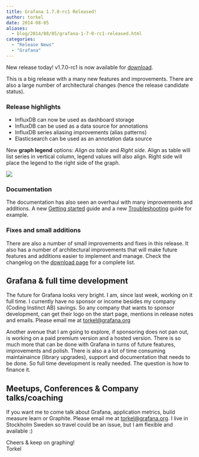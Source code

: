 ```yaml
---
title: Grafana 1.7.0-rc1 Released!
author: torkel
date: 2014-08-05
aliases:
  - blog/2014/08/05/grafana-1-7-0-rc1-released.html
categories:
  - "Release News"
  - "Grafana"
---
```


New release today! v1.7.0-rc1 is now available for [download](https://grafana.com/get).

This is a big release with a many new features and improvements. There are also a large number
of architectural changes (hence the release candidate status).

### Release highlights

- InfluxDB can now be used as dashboard storage
- InfluxDB can be used as a data source for annotations
- InfluxDB series aliasing improvements (alias patterns)
- Elasticsearch can be used as an annotation data source

New **graph legend** options: *Align as table* and *Right side*.
Align as table will list series in vertical column, legend values will also align. Right side will place
the legend to the right side of the graph.

![](docs/graph_legend_right_table.png)

### Documentation
The documentation has also seen an overhaul with many improvements and additions. A new [Getting started](/docs/features/intro) guide
and a new [Troubleshooting](/docs/troubleshooting) guide for example.

### Fixes and small additions
There are also a number of small improvements and fixes in this release. It also has a number of architectural improvements
that will make future features and additions easier to implement and manage. Check the changelog on the [download page](https://grafana.com/get)
for a complete list.

## Grafana & full time development

The future for Grafana looks very bright. I am, since last week, working on it full time. I currently have no sponsor
or income besides my company (Coding Instinct AB) savings. So any company that wants to sponsor development, can get
their logo on the start page, mentions in release notes and emails. Please email me at [torkel@grafana.org](mailto:contact@grafana.org)

Another avenue that I am going to explore, if sponsoring does not pan out,
is working on a paid premium version and a hosted version. There is so much more that can
be done with Grafana in turns of future features, improvements and polish. There is also a a lot of time consuming
maintainaince (library upgrades), support and documentation that needs to be done. So full time development is
really needed. The question is how to finance it.

## Meetups, Conferences & Company talks/coaching

If you want me to come talk about Grafana, application metrics, build measure learn or Graphite.
Please email me at [torkel@grafana.org](mailto:contact@grafana.org). I live in Stockholm Sweden so
travel could be an issue, but I am flexible and available :)

Cheers & keep on graphing!<br>
Torkel
